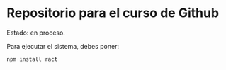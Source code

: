 <h1>Repositorio para el curso de Github</h1>

Estado: en proceso.

Para ejecutar el sistema, debes poner:

``` npm install ract ```
